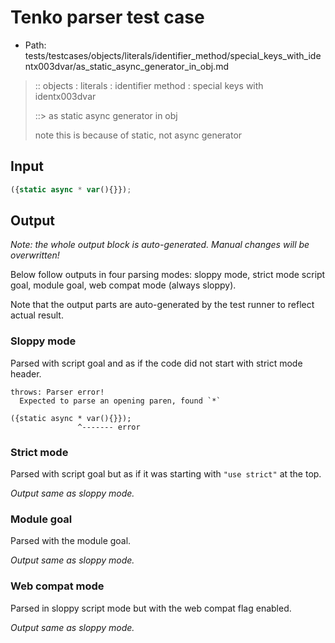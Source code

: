 # Tenko parser test case

- Path: tests/testcases/objects/literals/identifier_method/special_keys_with_identx003dvar/as_static_async_generator_in_obj.md

> :: objects : literals : identifier method : special keys with identx003dvar
>
> ::> as static async generator in obj
>
> note this is because of static, not async generator

## Input

`````js
({static async * var(){}});
`````

## Output

_Note: the whole output block is auto-generated. Manual changes will be overwritten!_

Below follow outputs in four parsing modes: sloppy mode, strict mode script goal, module goal, web compat mode (always sloppy).

Note that the output parts are auto-generated by the test runner to reflect actual result.

### Sloppy mode

Parsed with script goal and as if the code did not start with strict mode header.

`````
throws: Parser error!
  Expected to parse an opening paren, found `*`

({static async * var(){}});
               ^------- error
`````

### Strict mode

Parsed with script goal but as if it was starting with `"use strict"` at the top.

_Output same as sloppy mode._

### Module goal

Parsed with the module goal.

_Output same as sloppy mode._

### Web compat mode

Parsed in sloppy script mode but with the web compat flag enabled.

_Output same as sloppy mode._
